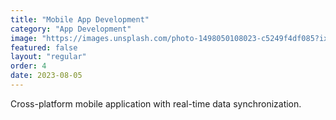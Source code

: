 ```yaml
---
title: "Mobile App Development"
category: "App Development"
image: "https://images.unsplash.com/photo-1498050108023-c5249f4df085?ixlib=rb-4.0.3&ixid=M3wxMjA3fDB8MHxwaG90by1wYWdlfHx8fGVufDB8fHx8fA%3D%3D&auto=format&fit=crop&w=800&q=80"
featured: false
layout: "regular"
order: 4
date: 2023-08-05
---
```


Cross-platform mobile application with real-time data synchronization.
